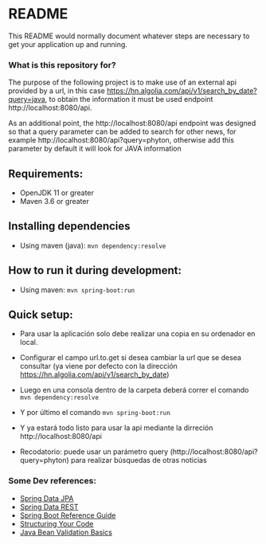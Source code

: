 # README #
This README would normally document whatever steps are necessary to get your application up and running.

### What is this repository for? ###
The purpose of the following project is to make use of an external api provided by a url, in this case https://hn.algolia.com/api/v1/search_by_date?query=java, to obtain the information it must be used endpoint http://localhost:8080/api.

As an additional point, the http://localhost:8080/api endpoint was designed so that a query parameter can be added to search for other news, for example http://localhost:8080/api?query=phyton, otherwise add this parameter by default it will look for JAVA information

## Requirements:
* OpenJDK 11 or greater
* Maven 3.6 or greater

## Installing dependencies
* Using maven (java): `mvn dependency:resolve`

## How to run it during development:
* Using maven: `mvn spring-boot:run`

## Quick setup:
* Para usar la aplicación solo debe realizar una copia en su ordenador en local.

* Configurar el campo url.to.get si desea cambiar la url que se desea consultar (ya viene por defecto con la dirección https://hn.algolia.com/api/v1/search_by_date)

* Luego en una consola dentro de la carpeta deberá correr el comando 
`mvn dependency:resolve`

* Y por último el comando `mvn spring-boot:run`

* Y ya estará todo listo para usar la api mediante la dirreción http://localhost:8080/api

* Recodatorio: puede usar un parámetro query (http://localhost:8080/api?query=phyton) para realizar búsquedas de otras noticias

### Some Dev references:

* [Spring Data JPA](https://docs.spring.io/spring-data/jpa/docs/current/reference/html/)
* [Spring Data REST](https://docs.spring.io/spring-data/rest/docs/current/reference/html/)
* [Spring Boot Reference Guide](https://docs.spring.io/spring-boot/docs/current/reference/html/)
* [Structuring Your Code](https://docs.spring.io/spring-boot/docs/current/reference/html/using-boot-structuring-your-code.html)
* [Java Bean Validation Basics](https://www.baeldung.com/javax-validation)
